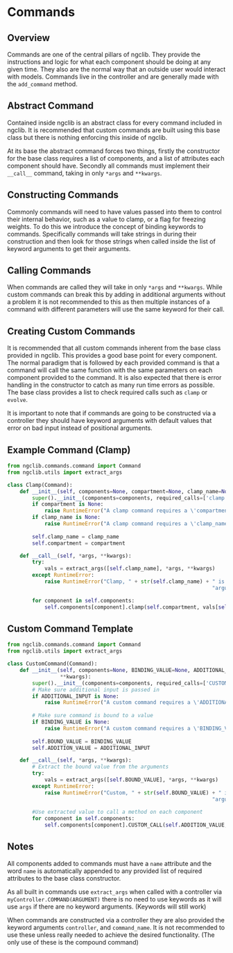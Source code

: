 # Commands

## Overview
Commands are one of the central pillars of ngclib. They provide the instructions
and logic for what each component should be doing at any given time. They also
are the normal way that an outside user would interact with models. Commands 
live in the controller and are generally made with the `add_command` method.

## Abstract Command
Contained inside ngclib is an abstract class for every command included in 
ngclib. It is recommended that custom commands are built using this base 
class but there is nothing enforcing this inside of ngclib.

At its base the abstract command forces two things, firstly the constructor 
for the base class requires a list of components, and a list of attributes 
each component should have. Secondly all commands must implement their 
`__call__` command, taking in only `*args` and `**kwargs`.

## Constructing Commands
Commonly commands will need to have values passed into them to control their 
internal behavior, such as a value to clamp, or a flag for freezing weights. 
To do this we introduce the concept of binding keywords to commands. 
Specifically commands will take strings in during their construction and then 
look for those strings when called inside the list of keyword arguments to 
get their arguments.

## Calling Commands
When commands are called they will take in only `*args` and `**kwargs`. 
While custom commands can break this by adding in additional arguments 
without a problem it is not recommended to this as then multiple instances 
of a command with different parameters will use the same keyword for their 
call.

## Creating Custom Commands
It is recommended that all custom commands inherent from the base class 
provided in ngclib. This provides a good base point for every component. 
The normal paradigm that is followed by each provided command is that a command 
will call the same function with the same parameters on each component provided 
to the command. It is also expected that there is error handling in the 
constructor to catch as many run time errors as possible. The base class 
provides a list to check required calls such as `clamp` or `evolve`.

It is important to note that if commands are going to be constructed via a 
controller they should have keyword arguments with default values that 
error on bad input instead of positional arguments.

## Example Command (Clamp)
```python
from ngclib.commands.command import Command
from ngclib.utils import extract_args

class Clamp(Command):
    def __init__(self, components=None, compartment=None, clamp_name=None, **kwargs):
        super().__init__(components=components, required_calls=['clamp'])
        if compartment is None:
            raise RuntimeError("A clamp command requires a \'compartment\' to clamp to for construction")
        if clamp_name is None:
            raise RuntimeError("A clamp command requires a \'clamp_name\' to bind to for construction")
    
        self.clamp_name = clamp_name
        self.compartment = compartment

    def __call__(self, *args, **kwargs):
        try:
            vals = extract_args([self.clamp_name], *args, **kwargs)
        except RuntimeError:
            raise RuntimeError("Clamp, " + str(self.clamp_name) + " is missing from keyword arguments or a positional "
                                                                  "arguments can be provided")

        for component in self.components:
            self.components[component].clamp(self.compartment, vals[self.clamp_name])
```

## Custom Command Template
```python
from ngclib.commands.command import Command
from ngclib.utils import extract_args

class CustomCommand(Command):
    def __init__(self, components=None, BINDING_VALUE=None, ADDITIONAL_INPUT=None, 
                 **kwargs):
        super().__init__(components=components, required_calls=['CUSTOM_CALL'])
        # Make sure additional input is passed in
        if ADDITIONAL_INPUT is None:
            raise RuntimeError("A custom command requires a \'ADDITIONAL_INPUT\' for construction")
        
        # Make sure command is bound to a value
        if BINDING_VALUE is None:
            raise RuntimeError("A custom command requires a \'BINDING_VALUE\' to bind to for construction")
    
        self.BOUND_VALUE = BINDING_VALUE
        self.ADDITION_VALUE = ADDITIONAL_INPUT

    def __call__(self, *args, **kwargs):
        # Extract the bound value from the arguments
        try:
            vals = extract_args([self.BOUND_VALUE], *args, **kwargs)
        except RuntimeError:
            raise RuntimeError("Custom, " + str(self.BOUND_VALUE) + " is missing from keyword arguments or a positional "
                                                                  "arguments can be provided")
        
        #Use extracted value to call a method on each component
        for component in self.components:
            self.components[component].CUSTOM_CALL(self.ADDITION_VALUE, vals[self.BOUND_VALUE])
```

## Notes
All components added to commands must have a `name` attribute and the word 
`name` is automatically appended to any provided list of required attributes 
to the base class constructor. 

As all built in commands use `extract_args` when called with a controller via
`myController.COMMAND(ARGUMENT)` there is no need to use keywords as it will 
use `args` if there are no keyword arguments. (Keywords will still work)

When commands are constructed via a controller they are also provided the 
keyword arguments `controller`, and `command_name`. It is not recommended to 
use these unless really needed to achieve the desired functionality. (The 
only use of these is the compound command)